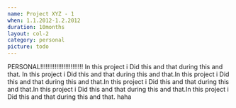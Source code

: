 ```yaml
---
name: Project XYZ - 1
when: 1.1.2012-1.2.2012
duration: 10months
layout: col-2
category: personal
picture: todo
---
```


PERSONAL!!!!!!!!!!!!!!!!!!!!!!!!
In this project i Did this and that during this and that. In this project i Did this and that during this and that.In this project i Did this and that during this and that.In this project i Did this and that during this and that.In this project i Did this and that during this and that.In this project i Did this and that during this and that.
haha

